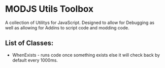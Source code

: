 # MODJS Utils Toolbox
A collection of Utilitys for JavaScript. Designed to allow for Debugging as well as allowing for Addins to script code and modding code.

## List of Classes:
* WhenExists - runs code once something exists else it will check back by default every 1000ms.
